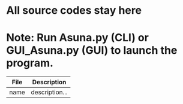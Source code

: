 # All source codes stay here
# Note: Run Asuna.py (CLI) or GUI_Asuna.py (GUI) to launch the program.

| File | Description |
| -----|----------- |
| name | description...|

